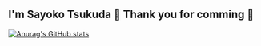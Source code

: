 ## I'm Sayoko Tsukuda 👋 Thank you for comming 🎉

[![Anurag's GitHub stats](https://github-readme-stats.vercel.app/api?username=se1987/se1987=anuraghazra
)](https://github.com/anuraghazra/github-readme-stats)
